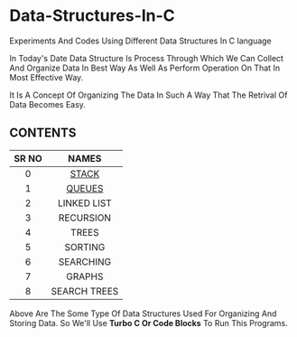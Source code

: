 
# Data-Structures-In-C
Experiments And Codes Using Different Data Structures In C language

In Today's Date Data Structure Is Process Through Which We Can Collect And Organize Data In Best Way As Well As Perform Operation On That In Most Effective Way.

It Is A Concept Of Organizing The Data In Such A Way That The Retrival Of Data Becomes Easy.

## CONTENTS

| SR NO |   NAMES     |
| :---: |     :---:   |
|0      | [STACK](https://github.com/robin025/Data-Structures-In-C/tree/master/Stacks)       |
|1      | [QUEUES](https://github.com/robin025/Data-Structures-In-C/tree/master/QUEUES)      |
|2      | LINKED LIST |
|3      | RECURSION   |
|4      | TREES       |
|5      | SORTING     |
|6      | SEARCHING   |
|7      | GRAPHS      |
|8      | SEARCH TREES|

Above Are The Some Type Of Data Structures Used For Organizing And Storing Data.
So We'll Use **Turbo C Or Code Blocks** To Run This Programs.



